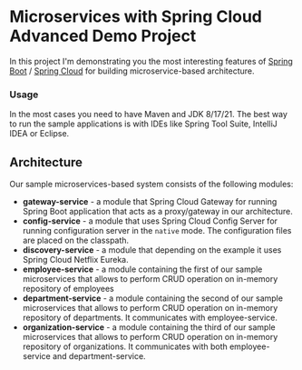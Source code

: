 # Microservices with Spring Cloud Advanced Demo Project 

In this project I'm demonstrating you the most interesting features of  [Spring Boot](https://spring.io/projects/spring-boot) / [Spring Cloud](https://spring.io/projects/spring-cloud) for building microservice-based architecture.

### Usage

In the most cases you need to have Maven and JDK 8/17/21. The best way to run the sample applications is with IDEs like Spring Tool Suite, IntelliJ IDEA or Eclipse.  

## Architecture

Our sample microservices-based system consists of the following modules:
- **gateway-service** - a module that Spring Cloud Gateway for running Spring Boot application that acts as a proxy/gateway in our architecture.
- **config-service** - a module that uses Spring Cloud Config Server for running configuration server in the `native` mode. The configuration files are placed on the classpath.
- **discovery-service** - a module that depending on the example it uses Spring Cloud Netflix Eureka.
- **employee-service** - a module containing the first of our sample microservices that allows to perform CRUD operation on in-memory repository of employees
- **department-service** - a module containing the second of our sample microservices that allows to perform CRUD operation on in-memory repository of departments. It communicates with employee-service. 
- **organization-service** - a module containing the third of our sample microservices that allows to perform CRUD operation on in-memory repository of organizations. It communicates with both employee-service and department-service.
